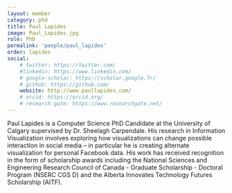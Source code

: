 ```yaml
---
layout: member
category: phd
title: Paul Lapides
image: Paul_Lapides.jpg
role: PhD
permalink: 'people/paul_lapides'
order: lapides
social:
    # twitter: https://twitter.com/
    #linkedin: https://www.linkedin.com/
    # google-scholar: https://scholar.google.fr/
    # github: https://github.com/
    website: http://www.paullapides.com/
    # orcid: https://orcid.org/
    # research-gate: https://www.researchgate.net/
---
```


Paul Lapides is a Computer Science PhD Candidate at the University of Calgary supervised by Dr. Sheelagh Carpendale. His research in Information Visualization involves exploring how visualizations can change possible interaction in social media – in particular he is creating alternate visualization for personal Facebook data. His work has received recognition in the form of scholarship awards including the National Sciences and Engineering Research Council of Canada - Graduate Scholarship - Doctoral Program (NSERC CGS D) and the Alberta Innovates Technology Futures Scholarship (AITF).
